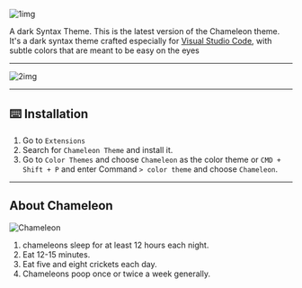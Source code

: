 ![1img](https://user-images.githubusercontent.com/63224412/87467589-93c0dd00-c5ee-11ea-9ee3-8d7317994e9e.jpg)

A dark Syntax Theme. This is the latest version of the Chameleon theme. It's a dark syntax theme crafted especially for [Visual Studio Code](https://code.visualstudio.com), with subtle colors that are meant to be easy on the eyes

---
![2img](https://user-images.githubusercontent.com/63224412/87467999-3711f200-c5ef-11ea-81f9-c74528c26285.png)

---
## ⌨️ Installation

1. Go to `Extensions`
2. Search for `Chameleon Theme` and install it.
3. Go to `Color Themes` and choose `Chameleon` as the color theme or `CMD + Shift + P` and enter Command `> color theme` and choose `Chameleon`.

---
## About Chameleon
![Chameleon](https://user-images.githubusercontent.com/63224412/87469695-0c756880-c5f2-11ea-80d6-3af6db11d568.jpg)

1. chameleons sleep for at least 12 hours each night.
2. Eat 12-15 minutes.
3. Eat five and eight crickets each day.
4. Chameleons poop once or twice a week generally.

